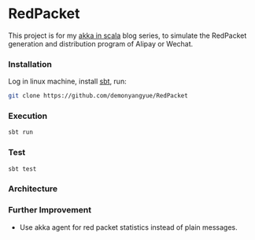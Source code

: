 RedPacket
========================

This project is for my [akka in scala](http://demonyangyue.github.io/tags/Akka/) blog series, to simulate the RedPacket generation and distribution program of Alipay or Wechat.

### Installation

Log in linux machine, install [sbt](http://www.scala-sbt.org/), run:

```bash
git clone https://github.com/demonyangyue/RedPacket
```

### Execution
```bash
sbt run
```
### Test
```bash
sbt test
```
### Architecture

### Further Improvement

* Use akka agent for red packet statistics instead of plain messages.

